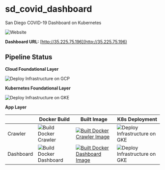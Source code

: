 # sd_covid_dashboard
San Diego COVID-19 Dashboard on Kubernetes

![Website](https://img.shields.io/website?down_color=lightgrey&down_message=offline&up_color=green&up_message=online&url=http%3A%2F%2F35.225.75.196)

**Dashboard URL:** [http://35.225.75.196](http://35.225.75.196)

## Pipeline Status

**Cloud Foundational Layer** 

![Deploy Infrastructure on GCP](https://img.shields.io/endpoint?url=https://gist.githubusercontent.com/flrs/78f880bf0781dd1ed6d5d676400d1ebe/raw/sha_infrastructure.json)

**Kubernetes Foundational Layer**

![Deploy Infrastructure on GKE](https://img.shields.io/endpoint?url=https://gist.githubusercontent.com/flrs/78f880bf0781dd1ed6d5d676400d1ebe/raw/sha_app.json)

**App Layer**

|  | Docker Build | Built Image | K8s Deployment |
|-|-|-|-|
| Crawler | ![Build Docker Crawler](https://github.com/flrs/sd_covid_dashboard/workflows/Build%20Docker%20Crawler/badge.svg) | [![Built Docker Crawler Image](https://images.microbadger.com/badges/version/flrs/sd_covid_dashboard_crawler.svg)](https://microbadger.com/images/flrs/sd_covid_dashboard_crawler "Get your own version badge on microbadger.com") | ![Deploy Infrastructure on GKE](https://img.shields.io/endpoint?url=https://gist.githubusercontent.com/flrs/78f880bf0781dd1ed6d5d676400d1ebe/raw/sha_crawler.json) |
| Dashboard | ![Build Docker Dashboard](https://github.com/flrs/sd_covid_dashboard/workflows/Build%20Docker%20Dashboard/badge.svg) | [![Built Docker Dashboard Image](https://images.microbadger.com/badges/version/flrs/sd_covid_dashboard_dashboard.svg)](https://microbadger.com/images/flrs/sd_covid_dashboard_dashboard "Get your own version badge on microbadger.com") | ![Deploy Infrastructure on GKE](https://img.shields.io/endpoint?url=https://gist.githubusercontent.com/flrs/78f880bf0781dd1ed6d5d676400d1ebe/raw/sha_dashboard.json) |
